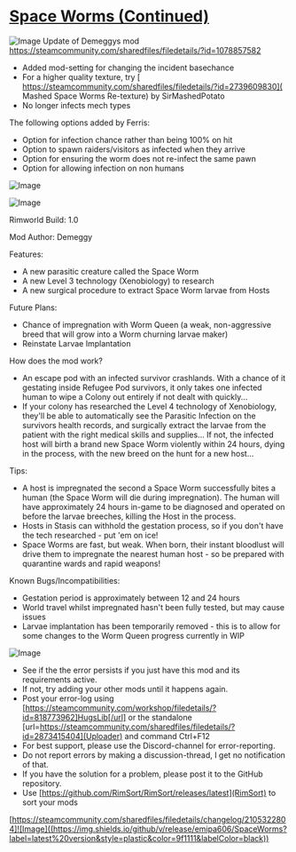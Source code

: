 # [Space Worms (Continued)](https://steamcommunity.com/sharedfiles/filedetails/?id=2105322804)

![Image](https://i.imgur.com/buuPQel.png)
Update of Demeggys mod
https://steamcommunity.com/sharedfiles/filedetails/?id=1078857582

- Added mod-setting for changing the incident basechance
- For a higher quality texture, try [ https://steamcommunity.com/sharedfiles/filedetails/?id=2739609830]( Mashed Space Worms Re-texture) by SirMashedPotato
- No longer infects mech types

The following options added by Ferris:
- Option for infection chance rather than being 100% on hit
- Option to spawn raiders/visitors as infected when they arrive
- Option for ensuring the worm does not re-infect the same pawn
- Option for allowing infection on non humans

![Image](https://i.imgur.com/pufA0kM.png)
	
![Image](https://i.imgur.com/Z4GOv8H.png)

Rimworld Build: 1.0

Mod Author: Demeggy

Features:

- A new parasitic creature called the Space Worm
- A new Level 3 technology (Xenobiology) to research
- A new surgical procedure to extract Space Worm larvae from Hosts

Future Plans:

- Chance of impregnation with Worm Queen (a weak, non-aggressive breed that will grow into a Worm churning larvae maker)
- Reinstate Larvae Implantation

How does the mod work?

- An escape pod with an infected survivor crashlands. With a chance of it gestating inside Refugee Pod survivors, it only takes one infected human to wipe a Colony out entirely if not dealt with quickly...
- If your colony has researched the Level 4 technology of Xenobiology, they'll be able to automatically see the Parasitic Infection on the survivors health records, and surgically extract the larvae from the patient with the right medical skills and supplies... 
If not, the infected host will birth a brand new Space Worm violently within 24 hours, dying in the process, with the new breed on the hunt for a new host...

Tips:

- A host is impregnated the second a Space Worm successfully bites a human (the Space Worm will die during impregnation). The human will have approximately 24 hours in-game to be diagnosed and operated on before the larvae breeches, killing the Host in the process.
- Hosts in Stasis can withhold the gestation process, so if you don't have the tech researched - put 'em on ice!
- Space Worms are fast, but weak. When born, their instant bloodlust will drive them to impregnate the nearest human host - so be prepared with quarantine wards and rapid weapons!

Known Bugs/Incompatibilities:

- Gestation period is approximately between 12 and 24 hours
- World travel whilst impregnated hasn't been fully tested, but may cause issues
- Larvae implantation has been temporarily removed - this is to allow for some changes to the Worm Queen progress currently in WIP


![Image](https://i.imgur.com/PwoNOj4.png)


-  See if the the error persists if you just have this mod and its requirements active.
-  If not, try adding your other mods until it happens again.
-  Post your error-log using [https://steamcommunity.com/workshop/filedetails/?id=818773962]HugsLib[/url] or the standalone [url=https://steamcommunity.com/sharedfiles/filedetails/?id=2873415404](Uploader) and command Ctrl+F12
-  For best support, please use the Discord-channel for error-reporting.
-  Do not report errors by making a discussion-thread, I get no notification of that.
-  If you have the solution for a problem, please post it to the GitHub repository.
-  Use [https://github.com/RimSort/RimSort/releases/latest](RimSort) to sort your mods



[https://steamcommunity.com/sharedfiles/filedetails/changelog/2105322804]![Image]((https://img.shields.io/github/v/release/emipa606/SpaceWorms?label=latest%20version&style=plastic&color=9f1111&labelColor=black))
